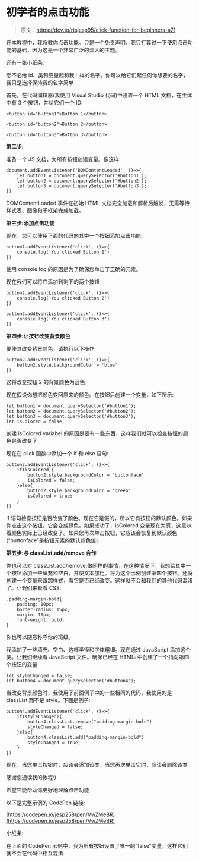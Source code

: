 # 初学者的点击功能

> 原文：<https://dev.to/rtsjesp95/click-function-for-beginners-a71>

在本教程中，我将教你点击功能。只是一个免责声明，我只打算过一下使用点击功能的基础，因为这是一个非常广泛的深入的主题。

还有一张小纸条:

您不必给 id、类和变量起和我一样的名字。你可以给它们起任何你想要的名字，我只是选择保持我的名字简单

首先，在代码编辑器(我使用 Visual Studio 代码)中设置一个 HTML 文档，在主体中有 3 个按钮，并给它们一个 ID:

```
<button id="button1">Button 1</button>

<button id="button2">Button 2</button>

<button id="button3">Button 3</button> 
```

**第二步:**

准备一个 JS 文档，为所有按钮创建变量。像这样:

```
document.addEventListener('DOMContentLoaded', ()=>{
    let button1 = document.querySelector('#button1');
    let button2 = document.querySelector('#button2');
    let button3 = document.querySelector('#button3');
}) 
```

DOMContentLoaded 事件在初始 HTML 文档完全加载和解析后触发，无需等待样式表、图像和子框架完成加载。

**第三步:添加点击功能**

现在，您可以使用下面的代码向其中一个按钮添加点击功能:

```
button1.addEventListener('click', ()=>{
    console.log('You clicked Button 1')
}) 
```

使用 console.log 的原因是为了确保您单击了正确的元素。

现在我们可以将它添加到剩下的两个按钮

```
button2.addEventListener('click', ()=>{
    console.log('You clicked Button 2')
})

button3.addEventListener('click', ()=>{
    console.log('You clicked Button 3')
}) 
```

**第四步:让按钮改变背景颜色**

要使其改变背景颜色，请执行以下操作:

```
button2.addEventListener('click', ()=>{
    button2.style.backgroundColor = 'blue'
}) 
```

这将改变按钮 2 的背景颜色为蓝色

现在假设你想把颜色变回原来的颜色。在按钮后创建一个变量，如下所示:

```
let button1 = document.querySelector('#button1');
let button2 = document.querySelector('#button2');
let button3 = document.querySelector('#button3');
let isColored = false; 
```

创建 isColored variabel 的原因是要有一些东西，这样我们就可以检查按钮的颜色是否改变了

现在在 click 函数中添加一个 if 和 else 语句:

```
button2.addEventListener('click', ()=>{
    if(isColored){
        button2.style.backgroundColor = 'buttonface'
        isColored = false;        
    }else{
        button2.style.backgroundColor = 'green'
        isColored = true;
    }
}) 
```

if 语句检查按钮是否改变了颜色。现在它是假的，所以它有按钮的默认颜色。如果你点击这个按钮，它会变成绿色。如果成功了，isColored 变量现在为真，这意味着颜色实际上已经改变了。如果您再次单击按钮，它应该会恢复到默认颜色(“buttonface”是按钮元素的默认颜色值)

**第五步:与 classList.add/remove 合作**

你也可以对 classList.add/remove.做同样的事情，在这种情况下，我想给其中一个按钮添加一些填充和空白，并使文本加粗。将为这个示例创建第四个按钮。还将创建一个变量来跟踪样式，看它是否已经改变。这样就不会和我们的其他代码混淆了。让我们来看看 CSS:

```
.padding-margin-bold{
    padding: 10px;
    border-radius: 15px;
    margin: 10px;
    font-weight: bold;
} 
```

你也可以随意称呼你的班级。

我添加了一些填充、空白、边框半径和字体粗细。现在通过 JavaScript 添加这个类。让我们继续看 JavaScript 文件。确保已经在 HTML:
中创建了一个指向第四个按钮的变量

```
let styleChanged = false;
let button4 = document.querySelector('#button4'); 
```

当改变背景颜色时，我使用了前面例子中的一些相同的代码，我使用的是 classList 而不是 style。下面是例子:

```
button4.addEventListener('click', ()=>{
    if(styleChanged){
        button4.classList.remove("padding-margin-bold")
        styleChanged = false;        
    }else{
        button4.classList.add("padding-margin-bold")
        styleChanged = true;
    }
}) 
```

现在，当您单击按钮时，应该会添加该类，当您再次单击它时，应该会删除该类

感谢您通读我的教程:)

希望它能帮助你更好地理解点击功能

以下是完整示例的 CodePen 链接:

[https://codepen.io/jesp258/pen/VwZMeBR](https://codepen.io/jesp258/pen/VwZMeBR)

小纸条:

在上面的 CodePen 示例中，我为所有按钮设置了唯一的“false”变量，这样它们就不会在代码中相互混淆
